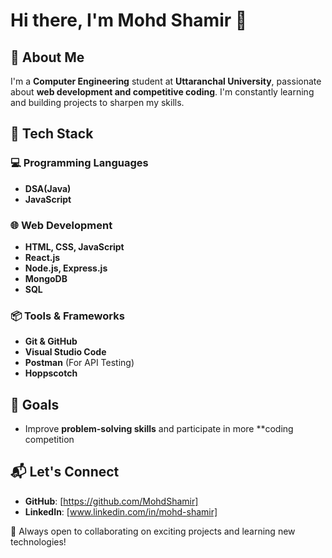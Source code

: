 # Hi there, I'm Mohd Shamir 👋

## 🚀 About Me
I'm a **Computer Engineering** student at **Uttaranchal University**, passionate about **web development and competitive coding**. I'm constantly learning and building projects to sharpen my skills.

## 🔧 Tech Stack
### 💻 Programming Languages
- **DSA(Java)** 
- **JavaScript**

### 🌐 Web Development
- **HTML, CSS, JavaScript**
- **React.js** 
- **Node.js, Express.js**
- **MongoDB**
- **SQL**

### 📦 Tools & Frameworks
- **Git & GitHub**
- **Visual Studio Code**
- **Postman** (For API Testing)
- **Hoppscotch**

## 🎯 Goals
- Improve **problem-solving skills** and participate in more **coding competition

## 📬 Let's Connect
- **GitHub**: [https://github.com/MohdShamir]
- **LinkedIn**: [www.linkedin.com/in/mohd-shamir]

🚀 Always open to collaborating on exciting projects and learning new technologies!

